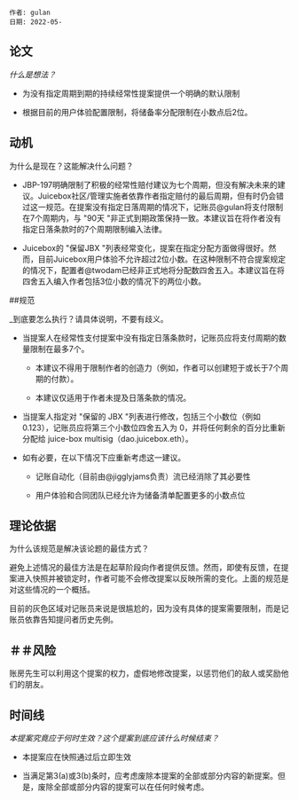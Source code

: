 
```纯文本
作者: gulan
日期: 2022-05-
```

## 论文

_什么是想法？_

- 为没有指定周期到期的持续经常性提案提供一个明确的默认限制

- 根据目前的用户体验配置限制，将储备率分配限制在小数点后2位。

## 动机

为什么是现在？这能解决什么问题？

- JBP-197明确限制了积极的经常性赔付建议为七个周期，但没有解决未来的建议。Juicebox社区/管理实施者依靠作者指定赔付的最后周期，但有时仍会错过这一规范。在提案没有指定日落周期的情况下，记账员@gulan将支付限制在7个周期内，与 "90天 "非正式到期政策保持一致。本建议旨在将作者没有指定日落条款时的7个周期限制编入法律。


- Juicebox的 "保留JBX "列表经常变化，提案在指定分配方面做得很好。然而，目前Juicebox用户体验不允许超过2位小数。在这种限制不符合提案规定的情况下，配置者@twodam已经非正式地将分配数四舍五入。本建议旨在将四舍五入编入作者包括3位小数的情况下的两位小数。

##规范

_到底要怎么执行？请具体说明，不要有歧义。

- 当提案人在经常性支付提案中没有指定日落条款时，记账员应将支付周期的数量限制在最多7个。

	- 本建议不得用于限制作者的创造力（例如，作者可以创建短于或长于7个周期的付款）。

	- 本建议仅适用于作者未提及日落条款的情况。

- 当提案人指定对 "保留的 JBX "列表进行修改，包括三个小数位（例如 0.123），记账员应将第三个小数位四舍五入为 0，并将任何剩余的百分比重新分配给 juice-box multisig（dao.juicebox.eth）。

- 如有必要，在以下情况下应重新考虑这一建议。

	- 记账自动化（目前由@jigglyjams负责）流已经消除了其必要性

	- 用户体验和合同团队已经允许为储备清单配置更多的小数点位

## 理论依据

为什么该规范是解决该论题的最佳方式？

避免上述情况的最佳方法是在起草阶段向作者提供反馈。然而，即使有反馈，在提案进入快照并被锁定时，作者可能不会修改提案以反映所需的变化。上面的规范是对这些情况的一个概括。

目前的灰色区域对记账员来说是很尴尬的，因为没有具体的提案需要限制，而是记账员依靠告知提问者历史先例。

## ＃＃风险

账房先生可以利用这个提案的权力，虚假地修改提案，以惩罚他们的敌人或奖励他们的朋友。

## 时间线

_本提案究竟应于何时生效？这个提案到底应该什么时候结束？_

- 本提案应在快照通过后立即生效

- 当满足第3(a)或3(b)条时，应考虑废除本提案的全部或部分内容的新提案。但是，废除全部或部分内容的提案可以在任何时候考虑。
